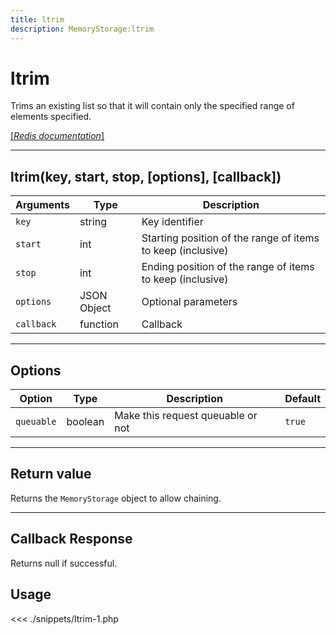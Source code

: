 ```yaml
---
title: ltrim
description: MemoryStorage:ltrim
---
```


# ltrim

Trims an existing list so that it will contain only the specified range of elements specified.

[[_Redis documentation_]](https://redis.io/commands/ltrim)

---

## ltrim(key, start, stop, [options], [callback])

| Arguments  | Type        | Description                                                 |
| ---------- | ----------- | ----------------------------------------------------------- |
| `key`      | string      | Key identifier                                              |
| `start`    | int         | Starting position of the range of items to keep (inclusive) |
| `stop`     | int         | Ending position of the range of items to keep (inclusive)   |
| `options`  | JSON Object | Optional parameters                                         |
| `callback` | function    | Callback                                                    |

---

## Options

| Option     | Type    | Description                       | Default |
| ---------- | ------- | --------------------------------- | ------- |
| `queuable` | boolean | Make this request queuable or not | `true`  |

---

## Return value

Returns the `MemoryStorage` object to allow chaining.

---

## Callback Response

Returns null if successful.

## Usage

<<< ./snippets/ltrim-1.php

